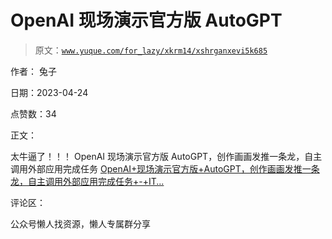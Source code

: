 # OpenAI 现场演示官方版 AutoGPT

> 原文：[`www.yuque.com/for_lazy/xkrm14/xshrganxevi5k685`](https://www.yuque.com/for_lazy/xkrm14/xshrganxevi5k685)

作者： 兔子

日期：2023-04-24

点赞数：34

正文：

太牛逼了！！！ OpenAI 现场演示官方版 AutoGPT，创作画画发推一条龙，自主调用外部应用完成任务 [OpenAI+现场演示官方版+AutoGPT，创作画画发推一条龙，自主调用外部应用完成任务+-+IT...](https://www.ithome.com/0/688/529.htm)

评论区：

公众号懒人找资源，懒人专属群分享

